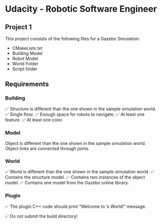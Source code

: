 # Udacity - Robotic Software Engineer
## Project 1

This project consists of the following files for a Gazebo Simulation:
- CMakeLists.txt
- Building Model
- Robot Model
- World Folder
- Script folder 


## Requirements
### Building
✅ Structure is different than the one shown in the sample simulation world.
✅ Single floor.
✅ Enough space for robots to navigate.
✅ At least one feature.
✅ At least one color.

### Model
Object is different than the one shown in the sample simulation world.
Object links are connected through joints.

### World
✅ World is different than the one shown in the sample simulation world.
✅ Contains the structure model.
✅ Contains two instances of the object model.
✅ Contains one model from the Gazebo online library.

### Plugin
✅ The plugin C++ code should print “Welcome to <your name>’s World!” message.

✅ Do not submit the build directory! 
